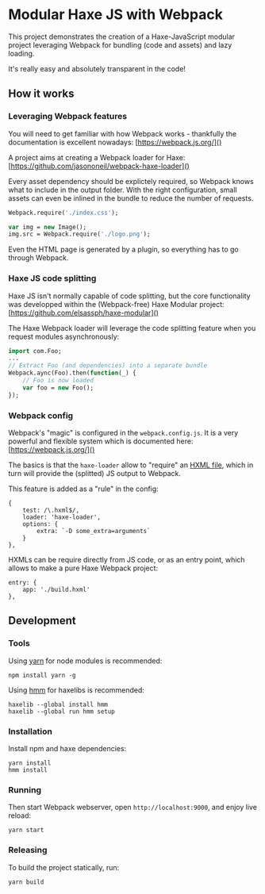 # Modular Haxe JS with Webpack

This project demonstrates the creation of a Haxe-JavaScript modular project leveraging Webpack 
for bundling (code and assets) and lazy loading.

It's really easy and absolutely transparent in the code!

## How it works

### Leveraging Webpack features

You will need to get familiar with how Webpack works - thankfully the documentation
is excellent nowadays: [https://webpack.js.org/]()

A project aims at creating a Webpack loader for Haxe:
[https://github.com/jasononeil/webpack-haxe-loader]()

Every asset dependency should be explictely required, so Webpack knows what to include 
in the output folder. With the right configuration, small assets can even be inlined in 
the bundle to reduce the number of requests.

```haxe
Webpack.require('./index.css');

var img = new Image();
img.src = Webpack.require('./logo.png');
```

Even the HTML page is generated by a plugin, so everything has to go through Webpack.

### Haxe JS code splitting

Haxe JS isn't normally capable of code splitting, but the core functionality was 
developped within the (Webpack-free) Haxe Modular project:
[https://github.com/elsassph/haxe-modular]()

The Haxe Webpack loader will leverage the code splitting feature when you request
modules asynchronously:

```haxe
import com.Foo;
...
// Extract Foo (and dependencies) into a separate bundle
Webpack.aync(Foo).then(function(_) {
	// Foo is now loaded
	var foo = new Foo();
});
```

### Webpack config

Webpack's "magic" is configured in the `webpack.config.js`. It is a very powerful and
flexible system which is documented here: [https://webpack.js.org/]()

The basics is that the `haxe-loader` allow to "require" an 
[HXML file](https://haxe.org/manual/compiler-usage-hxml.html), 
which in turn will provide the (splitted) JS output to Webpack.

This feature is added as a "rule" in the config:
```
{
	test: /\.hxml$/,
	loader: 'haxe-loader',
	options: {
		extra: `-D some_extra=arguments`
	}
},
```

HXMLs can be require directly from JS code, or as an entry point, which allows to
make a pure Haxe Webpack project:
```
entry: {
	app: './build.hxml'
},
```

## Development

### Tools

Using [yarn](https://yarnpkg.com) for node modules is recommended:

	npm install yarn -g

Using [hmm](https://github.com/andywhite37/hmm) for haxelibs is recommended:

	haxelib --global install hmm
	haxelib --global run hmm setup

### Installation

Install npm and haxe dependencies:

	yarn install
	hmm install

### Running

Then start Webpack webserver, open `http://localhost:9000`, and enjoy live reload:

	yarn start

### Releasing

To build the project statically, run:

	yarn build

